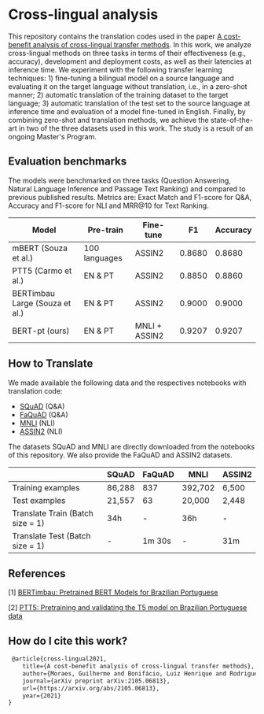 # Cross-lingual analysis

This repository contains the translation codes used in the paper [A cost-benefit analysis of cross-lingual transfer methods](https://arxiv.org/abs/2105.06813). In this work, we analyze cross-lingual methods on three tasks in terms of their effectiveness (e.g., accuracy), development and deployment costs, as well as their latencies at inference time. We experiment with the following transfer learning techniques: 1) fine-tuning a bilingual model on a source language and evaluating it on the target language without translation, i.e., in a zero-shot manner; 2) automatic translation of the training dataset to the target language; 3) automatic translation of the test set to the source language at inference time and evaluation of a model fine-tuned in English. Finally, by combining zero-shot and translation methods, we achieve the state-of-the-art in two of the three datasets used in this work. The study is a result of an ongoing Master's Program.

## Evaluation benchmarks
The models were benchmarked on three tasks (Question Answering, Natural Language Inference and Passage Text Ranking) and compared to previous published results. Metrics are: Exact Match and F1-score for Q&A, Accuracy and F1-score for NLI and MRR@10 for Text Ranking.

| Model                           | Pre-train     | Fine-tune       | F1           | Accuracy    | 
| ------------------------------- | ------------- | --------------- | ------------ | ----------- | 
| mBERT (Souza et al.)            | 100 languages |   ASSIN2        |   0.8680     |   0.8680    |
| PTT5 (Carmo et al.)             | EN & PT       |   ASSIN2        |   0.8850     |   0.8860    |
| BERTimbau Large (Souza et al.)  | EN & PT       |   ASSIN2        |   0.9000     |   0.9000    |
| BERT-pt (ours)                  | EN & PT       |  MNLI + ASSIN2  |   0.9207     |   0.9207    |    
                 
## How to Translate 

We made available the following data and the respectives notebooks with translation code:
- [SQuAD](https://colab.research.google.com/drive/1CSNwfWJCwhFgYTtjxsDvUdN1DMuU_P4-?usp=sharing) (Q&A)
- [FaQuAD](https://colab.research.google.com/drive/1HdPjzn61genPyZfiDG5fqAwPNI4vhegw?usp=sharing) (Q&A)
- [MNLI](https://colab.research.google.com/drive/1Y9ZaJuN-SVo0fmwypPzcJCOetFw-A2tx?usp=sharing) (NLI)
- [ASSIN2](https://colab.research.google.com/drive/1S5zwaw8KWee8y6Vyq-XHC8Am3GmGFpv9?usp=sharing) (NLI)

The datasets SQuAD and MNLI are directly downloaded from the notebooks of this repository. We also provide the FaQuAD and ASSIN2 datasets.

|                                 |   SQuAD    | FaQuAD   | MNLI       | ASSIN2   | 
| ------------------------------- | ---------- | -------- | ---------- |--------- | 
| Training examples               |  86,288    |   837    |   392,702  |  6,500   |   
| Test examples                   |  21,557    |   63     |   20,000   |  2,448   |    
| Translate Train (Batch size = 1)|    34h     |   -      |    36h     |    -     |  
| Translate Test (Batch size = 1) |    -       |  1m 30s  |    -       |   31m    |
## References

[1] [BERTimbau: Pretrained BERT Models for Brazilian Portuguese](https://www.researchgate.net/publication/345395208_BERTimbau_Pretrained_BERT_Models_for_Brazilian_Portuguese)

[2] [PTT5: Pretraining and validating the T5 model on Brazilian Portuguese data](https://arxiv.org/abs/2008.09144)

## How do I cite this work?

~~~ {.xml
 @article{cross-lingual2021,
    title={A cost-benefit analysis of cross-lingual transfer methods},
    author={Moraes, Guilherme and Bonifácio, Luiz Henrique and Rodrigues de Souza, Leandro and Nogueira, Rodrigo and Lotufo, Roberto},
    journal={arXiv preprint arXiv:2105.06813},
    url={https://arxiv.org/abs/2105.06813},
    year={2021}
}
~~~


